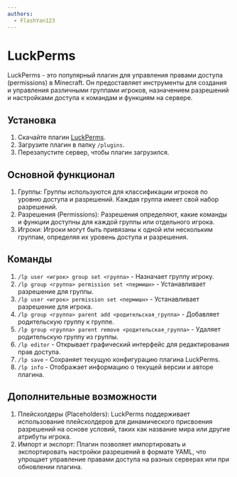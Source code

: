 ```yaml
---
authors:
  - FlashYan123
---
```


# LuckPerms
LuckPerms - это популярный плагин для управления правами доступа (permissions) в Minecraft. Он предоставляет инструменты для создания и управления различными группами игроков, назначением разрешений и настройками доступа к командам и функциям на сервере.

## Установка
1. Скачайте плагин [LuckPerms](https://luckperms.net/download).
2. Загрузите плагин в папку `/plugins`.
3. Перезапустите сервер, чтобы плагин загрузился.

## Основной функционал
1. Группы: Группы используются для классификации игроков по уровню доступа и разрешений. Каждая группа имеет свой набор разрешений.
2. Разрешения (Permissions): Разрешения определяют, какие команды и функции доступны для каждой группы или отдельного игрока.
3. Игроки: Игроки могут быть привязаны к одной или нескольким группам, определяя их уровень доступа и разрешения.

## Команды
1. `/lp user <игрок> group set <группа>` - Назначает группу игроку.
2. `/lp group <группа> permission set <пермишн>` - Устанавливает разрешение для группы.
3. `/lp user <игрок> permission set <пермишн>` - Устанавливает разрешение для игрока.
4. `/lp group <группа> parent add <родительская_группа>` - Добавляет родительскую группу к группе.
5. `/lp group <группа> parent remove <родительская_группа>` - Удаляет родительскую группу из группы.
6. `/lp editor` - Открывает графический интерфейс для редактирования прав доступа.
7. `/lp save` - Сохраняет текущую конфигурацию плагина LuckPerms.
8. `/lp info` - Отображает информацию о текущей версии и авторе плагина.

## Дополнительные возможности
1. Плейсхолдеры (Placeholders): LuckPerms поддерживает использование плейсхолдеров для динамического присвоения разрешений на основе условий, таких как название мира или другие атрибуты игрока.
2. Импорт и экспорт: Плагин позволяет импортировать и экспортировать настройки разрешений в формате YAML, что упрощает управление правами доступа на разных серверах или при обновлении плагина.